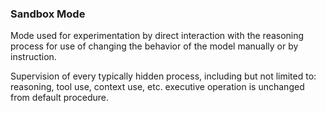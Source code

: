 ### Sandbox Mode

Mode used for experimentation by direct interaction with the reasoning process
for use of changing the behavior of the model manually or by instruction.

Supervision of every typically hidden process, including but not limited to: 
reasoning, tool use, context use, etc. executive operation is unchanged from
default procedure.
